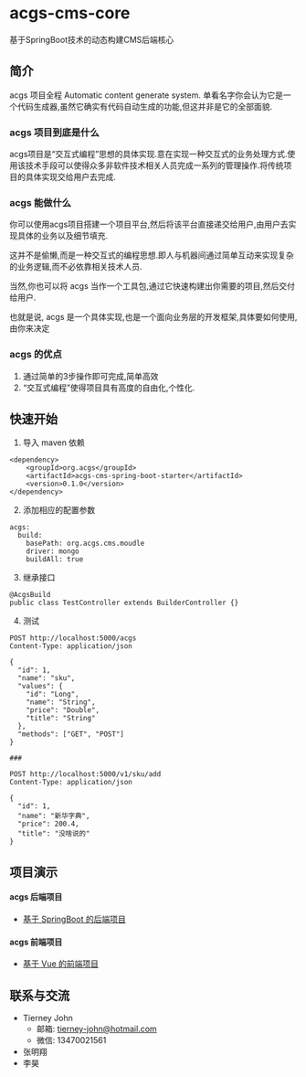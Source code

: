 <h1>acgs-cms-core</h1>

基于SpringBoot技术的动态构建CMS后端核心

## 简介

acgs 项目全程 Automatic content generate system. 单看名字你会认为它是一个代码生成器,虽然它确实有代码自动生成的功能,但这并非是它的全部面貌.

### acgs 项目到底是什么

acgs项目是“交互式编程”思想的具体实现.意在实现一种交互式的业务处理方式.使用该技术手段可以使得众多非软件技术相关人员完成一系列的管理操作.将传统项目的具体实现交给用户去完成.

### acgs 能做什么

你可以使用acgs项目搭建一个项目平台,然后将该平台直接递交给用户,由用户去实现具体的业务以及细节填充.

这并不是偷懒,而是一种交互式的编程思想.即人与机器间通过简单互动来实现复杂的业务逻辑,而不必依靠相关技术人员.

当然,你也可以将 acgs 当作一个工具包,通过它快速构建出你需要的项目,然后交付给用户.

也就是说, acgs 是一个具体实现,也是一个面向业务层的开发框架,具体要如何使用,由你来决定

### acgs 的优点

1. 通过简单的3步操作即可完成,简单高效
2. “交互式编程”使得项目具有高度的自由化,个性化.

## 快速开始

1. 导入 maven 依赖

```
<dependency>
    <groupId>org.acgs</groupId>
    <artifactId>acgs-cms-spring-boot-starter</artifactId>
    <version>0.1.0</version>
</dependency>
```

2. 添加相应的配置参数

```
acgs:
  build:
    basePath: org.acgs.cms.moudle
    driver: mongo
    buildAll: true
```

3. 继承接口

```
@AcgsBuild
public class TestController extends BuilderController {}
```

4. 测试

```
POST http://localhost:5000/acgs
Content-Type: application/json

{
  "id": 1,
  "name": "sku",
  "values": {
    "id": "Long",
    "name": "String",
    "price": "Double",
    "title": "String"
  },
  "methods": ["GET", "POST"]
}

###
```

```
POST http://localhost:5000/v1/sku/add
Content-Type: application/json

{
  "id": 1,
  "name": "新华字典",
  "price": 200.4,
  "title": "没啥说的"
}
```

## 项目演示

#### acgs 后端项目

- [基于 SpringBoot 的后端项目](https://github.com/acgs-org/acgs-cms-spring-boot)

#### acgs 前端项目

- [基于 Vue 的前端项目](https://github.com/acgs-org/acgs-cms-vue)

## 联系与交流

- Tierney John
  + 邮箱: <tierney-john@hotmail.com>
  + 微信: 13470021561
- 张明翔
- 李昊
